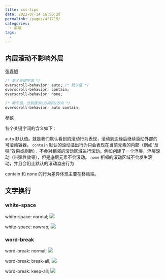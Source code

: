 ```yaml
---
title: css-tips
date: 2022-07-14 16:50:28
permalink: /pages/4f1719/
categories:
  - 前端
tags:
  -
---
```


## 内层滚动不影响外层

[张鑫旭](https://www.zhangxinxu.com/wordpress/2020/01/css-overscroll-behavior/)

```css
/* 单个关键字值 */
overscroll-behavior: auto; /* 默认值 */
overscroll-behavior: contain;
overscroll-behavior: none;

/* 两个值，分别表示x方向和y方向 */
overscroll-behavior: auto contain;
```

参数

各个关键字词的含义如下：

`auto` 默认值。就是我们默认看到的滚动行为表现，滚动到边缘后继续滚动外部的可滚动容器。
`contain` 默认的滚动溢出行为只会表现在当前元素的内部（例如“反弹”效果或刷新），不会对相邻的滚动区域进行滚动。例如创建了一个浮层，浮层滚动（带弹性效果），但是底层元素不会滚动。
`none` 相邻的滚动区域不会发生滚动，并且会阻止默认的滚动溢出行为

contain 和 none 的行为差异体现主要在移动端。

## 文字换行

### white-space

white-space: normal;
![](https://raw.gitmirror.com/GanChuanYin/picture/main/blog/20220714165006.png)

white-space: nowrap;
![](https://raw.gitmirror.com/GanChuanYin/picture/main/blog/20220714165145.png)

### word-break

word-break: normal;
![](https://raw.gitmirror.com/GanChuanYin/picture/main/blog/20220714165310.png)

word-break: break-all;
![](https://raw.gitmirror.com/GanChuanYin/picture/main/blog/20220714165335.png)

word-break: keep-all;
![](https://raw.gitmirror.com/GanChuanYin/picture/main/blog/20220714165408.png)
